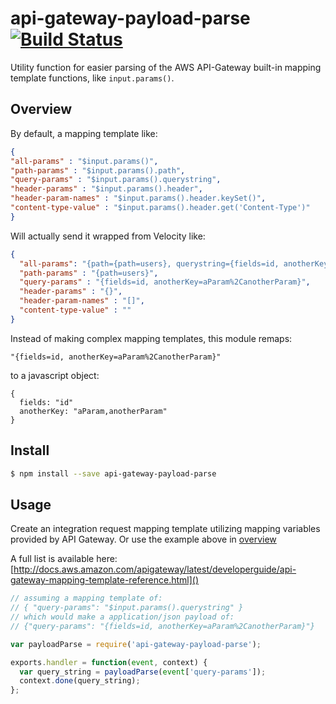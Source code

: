 # api-gateway-payload-parse [![Build Status](https://travis-ci.org/yyolk/api-gateway-payload-parse.svg?branch=master)](https://travis-ci.org/yyolk/api-gateway-payload-parse)
Utility function for easier parsing of the AWS API-Gateway built-in mapping template functions, like `input.params()`.

## Overview

By default, a mapping template like:

```json
{
"all-params" : "$input.params()",
"path-params" : "$input.params().path",
"query-params" : "$input.params().querystring",
"header-params" : "$input.params().header",
"header-param-names" : "$input.params().header.keySet()",
"content-type-value" : "$input.params().header.get('Content-Type')"
}
```

Will actually send it wrapped from Velocity like:

```json
{
  "all-params": "{path={path=users}, querystring={fields=id, anotherKey=aParam%2CanotherParam}, header={}}",
  "path-params" : "{path=users}",
  "query-params" : "{fields=id, anotherKey=aParam%2CanotherParam}",
  "header-params" : "{}",
  "header-param-names" : "[]",
  "content-type-value" : ""
}
```

Instead of making complex mapping templates, this module remaps:

    "{fields=id, anotherKey=aParam%2CanotherParam}"

to a javascript object:

    {
      fields: "id"
      anotherKey: "aParam,anotherParam"
    }


## Install
```sh
$ npm install --save api-gateway-payload-parse
```

## Usage
Create an integration request mapping template utilizing mapping variables provided by API Gateway. Or use the example above in [overview](#overview)

A full list is available here: [http://docs.aws.amazon.com/apigateway/latest/developerguide/api-gateway-mapping-template-reference.html]()

```js
// assuming a mapping template of:
// { "query-params": "$input.params().querystring" }
// which would make a application/json payload of:
// {"query-params": "{fields=id, anotherKey=aParam%2CanotherParam}"}

var payloadParse = require('api-gateway-payload-parse');

exports.handler = function(event, context) {
  var query_string = payloadParse(event['query-params']);
  context.done(query_string);
};
```
